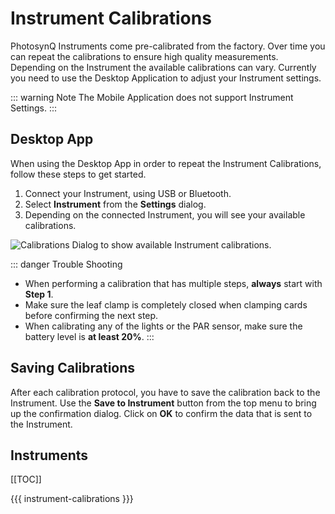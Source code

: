 # Instrument Calibrations

PhotosynQ Instruments come pre-calibrated from the factory. Over time you can repeat the calibrations to ensure high quality measurements. Depending on the Instrument the available calibrations can vary. Currently you need to use the Desktop Application to adjust your Instrument settings.

::: warning Note
The Mobile Application does not support Instrument Settings.
:::

## Desktop App

When using the Desktop App in order to repeat the Instrument Calibrations, follow these steps to get started.

1. Connect your Instrument, using USB or Bluetooth.
2. Select **Instrument** from the **Settings** dialog.
3. Depending on the connected Instrument, you will see your available calibrations.

![Calibrations Dialog to show available Instrument calibrations.](./images/instrument-calibrations-desktop-app.png)

::: danger Trouble Shooting
+ When performing a calibration that has multiple steps, **always** start with **Step 1**.
+ Make sure the leaf clamp is completely closed when clamping cards before confirming the next step.
+ When calibrating any of the lights or the PAR sensor, make sure the battery level is **at least 20%**.
:::

## Saving Calibrations

After each calibration protocol, you have to save the calibration back to the Instrument. Use the **Save to Instrument** button from the top menu to bring up the confirmation dialog. Click on **OK** to confirm the data that is sent to the Instrument.

## Instruments

[[TOC]]

{{{ instrument-calibrations }}}
